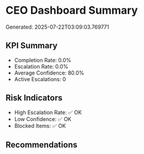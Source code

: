 # CEO Dashboard Summary
Generated: 2025-07-22T03:09:03.769771

## KPI Summary
- Completion Rate: 0.0%
- Escalation Rate: 0.0%
- Average Confidence: 80.0%
- Active Escalations: 0

## Risk Indicators
- High Escalation Rate: ✅ OK
- Low Confidence: ✅ OK
- Blocked Items: ✅ OK

## Recommendations
